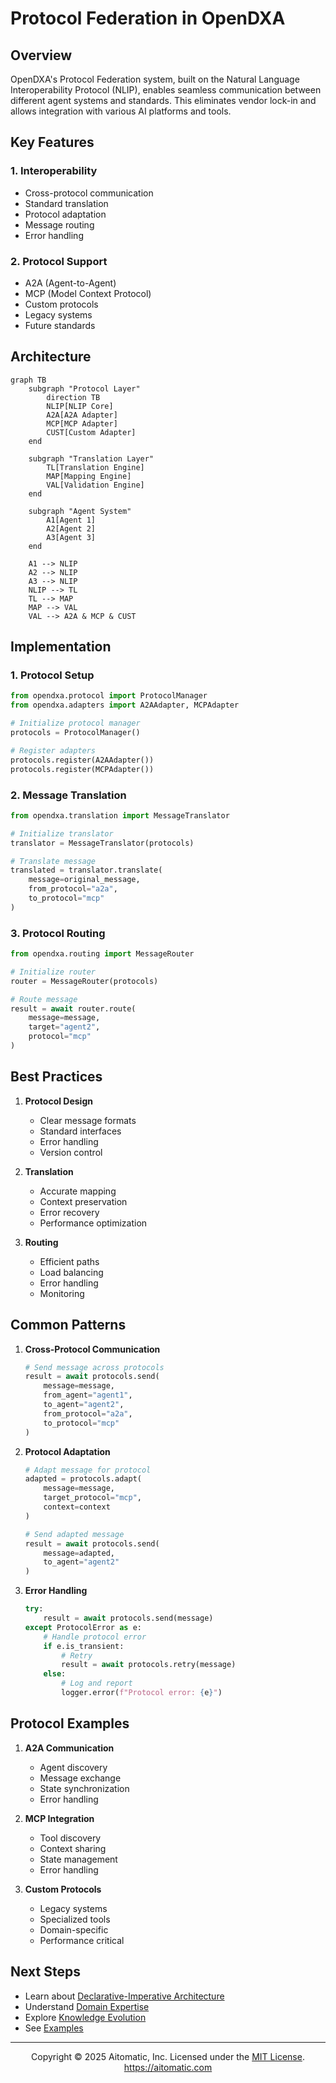 <!-- markdownlint-disable MD041 -->
<!-- markdownlint-disable MD033 -->
# Protocol Federation in OpenDXA

## Overview

OpenDXA's Protocol Federation system, built on the Natural Language Interoperability Protocol (NLIP), enables seamless communication between different agent systems and standards. This eliminates vendor lock-in and allows integration with various AI platforms and tools.

## Key Features

### 1. Interoperability
- Cross-protocol communication
- Standard translation
- Protocol adaptation
- Message routing
- Error handling

### 2. Protocol Support
- A2A (Agent-to-Agent)
- MCP (Model Context Protocol)
- Custom protocols
- Legacy systems
- Future standards

## Architecture

```mermaid
graph TB
    subgraph "Protocol Layer"
        direction TB
        NLIP[NLIP Core]
        A2A[A2A Adapter]
        MCP[MCP Adapter]
        CUST[Custom Adapter]
    end

    subgraph "Translation Layer"
        TL[Translation Engine]
        MAP[Mapping Engine]
        VAL[Validation Engine]
    end

    subgraph "Agent System"
        A1[Agent 1]
        A2[Agent 2]
        A3[Agent 3]
    end

    A1 --> NLIP
    A2 --> NLIP
    A3 --> NLIP
    NLIP --> TL
    TL --> MAP
    MAP --> VAL
    VAL --> A2A & MCP & CUST
```

## Implementation

### 1. Protocol Setup
```python
from opendxa.protocol import ProtocolManager
from opendxa.adapters import A2AAdapter, MCPAdapter

# Initialize protocol manager
protocols = ProtocolManager()

# Register adapters
protocols.register(A2AAdapter())
protocols.register(MCPAdapter())
```

### 2. Message Translation
```python
from opendxa.translation import MessageTranslator

# Initialize translator
translator = MessageTranslator(protocols)

# Translate message
translated = translator.translate(
    message=original_message,
    from_protocol="a2a",
    to_protocol="mcp"
)
```

### 3. Protocol Routing
```python
from opendxa.routing import MessageRouter

# Initialize router
router = MessageRouter(protocols)

# Route message
result = await router.route(
    message=message,
    target="agent2",
    protocol="mcp"
)
```

## Best Practices

1. **Protocol Design**
   - Clear message formats
   - Standard interfaces
   - Error handling
   - Version control

2. **Translation**
   - Accurate mapping
   - Context preservation
   - Error recovery
   - Performance optimization

3. **Routing**
   - Efficient paths
   - Load balancing
   - Error handling
   - Monitoring

## Common Patterns

1. **Cross-Protocol Communication**
   ```python
   # Send message across protocols
   result = await protocols.send(
       message=message,
       from_agent="agent1",
       to_agent="agent2",
       from_protocol="a2a",
       to_protocol="mcp"
   )
   ```

2. **Protocol Adaptation**
   ```python
   # Adapt message for protocol
   adapted = protocols.adapt(
       message=message,
       target_protocol="mcp",
       context=context
   )

   # Send adapted message
   result = await protocols.send(
       message=adapted,
       to_agent="agent2"
   )
   ```

3. **Error Handling**
   ```python
   try:
       result = await protocols.send(message)
   except ProtocolError as e:
       # Handle protocol error
       if e.is_transient:
           # Retry
           result = await protocols.retry(message)
       else:
           # Log and report
           logger.error(f"Protocol error: {e}")
   ```

## Protocol Examples

1. **A2A Communication**
   - Agent discovery
   - Message exchange
   - State synchronization
   - Error handling

2. **MCP Integration**
   - Tool discovery
   - Context sharing
   - State management
   - Error handling

3. **Custom Protocols**
   - Legacy systems
   - Specialized tools
   - Domain-specific
   - Performance critical

## Next Steps

- Learn about [Declarative-Imperative Architecture](../key-differentiators/declarative-imperative.md)
- Understand [Domain Expertise](../key-differentiators/domain-expertise.md)
- Explore [Knowledge Evolution](../key-differentiators/knowledge-evolution.md)
- See [Examples](../../examples/protocol-federation.md)

---
<p align="center">
Copyright © 2025 Aitomatic, Inc. Licensed under the <a href="../../LICENSE.md">MIT License</a>.
<br/>
<a href="https://aitomatic.com">https://aitomatic.com</a>
</p>
